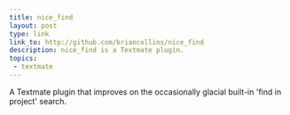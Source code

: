```yaml
---
title: nice_find
layout: post
type: link
link_to: http://github.com/briancollins/nice_find
description: nice_find is a Textmate plugin.
topics:
 - textmate
---
```

A Textmate plugin that improves on the occasionally glacial built-in 'find in project' search.
